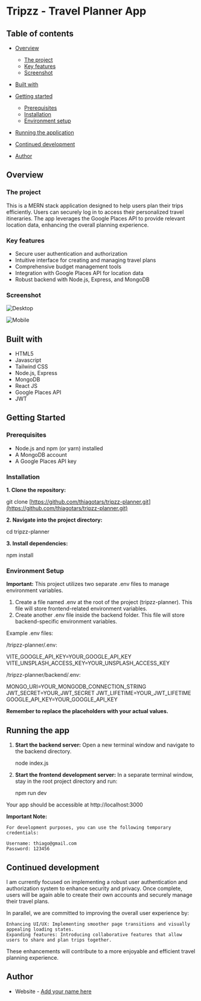# Tripzz - Travel Planner App

## Table of contents

- [Overview](#overview)
  - [The project](#the-project)
  - [Key features](#key-features)
  - [Screenshot](#screenshot)
  <!-- - [Links](#links) -->
- [Built with](#built-with)

- [Getting started](#getting-started)

  - [Prerequisites](#prerequisites)
  - [Installation](#installation)
  - [Environment setup](#environment-setup)

- [Running the application](#running-the-application)
- [Continued development](#continued-development)
- [Author](#author)

## Overview

### The project

This is a MERN stack application designed to help users plan their trips efficiently. Users can securely log in to access their personalized travel itineraries. The app leverages the Google Places API to provide relevant location data, enhancing the overall planning experience.

### Key features

- Secure user authentication and authorization
- Intuitive interface for creating and managing travel plans
- Comprehensive budget management tools
- Integration with Google Places API for location data
- Robust backend with Node.js, Express, and MongoDB

### Screenshot

![Desktop](./screenshots/desktop-screenshot.png)

![Mobile](./screenshots/mobile-screenshot.png)

<!-- ### Links

- Solution URL: [Add solution URL here](https://your-solution-url.com)
- Live Site URL: [Add live site URL here](https://your-live-site-url.com) -->

## Built with

- HTML5
- Javascript
- Tailwind CSS
- Node.js, Express
- MongoDB
- React JS
- Google Places API
- JWT

## Getting Started

### Prerequisites

- Node.js and npm (or yarn) installed
- A MongoDB account
- A Google Places API key

### Installation

**1. Clone the repository:**

git clone [https://github.com/thiagotars/tripzz-planner.git](https://github.com/thiagotars/tripzz-planner.git)

**2. Navigate into the project directory:**

cd tripzz-planner

**3. Install dependencies:**

npm install

### Environment Setup

**Important:** This project utilizes two separate .env files to manage environment variables.

1. Create a file named .env at the root of the project (tripzz-planner). This file will store frontend-related environment variables.
2. Create another .env file inside the backend folder. This file will store backend-specific environment variables.

Example .env files:

/tripzz-planner/.env:

VITE_GOOGLE_API_KEY=YOUR_GOOGLE_API_KEY
VITE_UNSPLASH_ACCESS_KEY=YOUR_UNSPLASH_ACCESS_KEY

/tripzz-planner/backend/.env:

MONGO_URI=YOUR_MONGODB_CONNECTION_STRING
JWT_SECRET=YOUR_JWT_SECRET
JWT_LIFETIME=YOUR_JWT_LIFETIME
GOOGLE_API_KEY=YOUR_GOOGLE_API_KEY

**Remember to replace the placeholders with your actual values.**

## Running the app

1. **Start the backend server:**
   Open a new terminal window and navigate to the backend directory.

   node index.js

2. **Start the frontend development server:**
   In a separate terminal window, stay in the root project directory and run:

   npm run dev

Your app should be accessible at http://localhost:3000

**Important Note:**

    For development purposes, you can use the following temporary credentials:

    Username: thiago@gmail.com
    Password: 123456

## Continued development

I am currently focused on implementing a robust user authentication and authorization system to enhance security and privacy. Once complete, users will be again able to create their own accounts and securely manage their travel plans.

In parallel, we are committed to improving the overall user experience by:

    Enhancing UI/UX: Implementing smoother page transitions and visually appealing loading states.
    Expanding features: Introducing collaborative features that allow users to share and plan trips together.

These enhancements will contribute to a more enjoyable and efficient travel planning experience.

## Author

- Website - [Add your name here](https://www.your-site.com)
